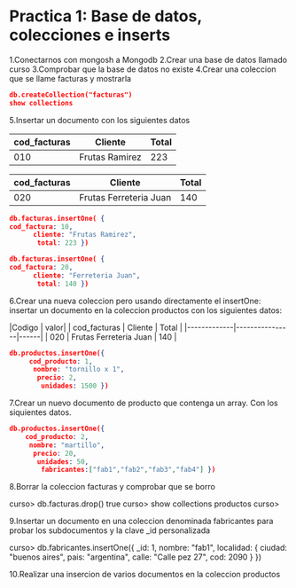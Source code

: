 # Practica 1: Base de datos, colecciones e inserts

1.Conectarnos con mongosh a Mongodb
2.Crear una base de datos llamado curso
3.Comprobar que la base de datos no existe
4.Crear una coleccion que se llame facturas y mostrarla

``` json
db.createCollection("facturas")
show collections
```

5.Insertar un documento con los siguientes datos

| cod_facturas | Cliente         | Total |
|-------------|----------------|------|
| 010         | Frutas Ramirez  | 223  |

| cod_facturas | Cliente         | Total |
|-------------|----------------|------|
| 020        | Frutas Ferreteria Juan | 140  |


``` json
db.facturas.insertOne( {
cod_factura: 10,
      cliente: "Frutas Ramirez",
       total: 223 })
```

``` json
db.facturas.insertOne( {
cod_factura: 20,
      cliente: "Ferreteria Juan",
       total: 140 })
```

6.Crear una nueva coleccion pero usando directamente el insertOne:
insertar un documento en la coleccion productos con los siguientes datos:

|Codigo | valor|
| cod_facturas | Cliente         | Total |
|-------------|----------------|------|
| 020        | Frutas Ferreteria Juan | 140  |

``` json
db.productos.insertOne({
     cod_producto: 1,
      nombre: "tornillo x 1",
       precio: 2,
        unidades: 1500 })
```

7.Crear un nuevo documento de producto que contenga un array.
Con los siquientes datos.
``` json
db.productos.insertOne({ 
    cod_producto: 2,
     nombre: "martillo",
      precio: 20,
       unidades: 50,
        fabricantes:["fab1","fab2","fab3","fab4"] })
```
8.Borrar la coleccion facturas y comprobar que se borro

curso> db.facturas.drop()
true
curso> show collections
productos
curso>

9.Insertar un documento en una coleccion denominada fabricantes para probar los subdocumentos y
la clave _id personalizada

curso> db.fabricantes.insertOne({ _id: 1, nombre: "fab1", localidad: { ciudad: "buenos aires", pais: "argentina", calle: "Calle pez 27", cod: 2090 } })

10.Realizar una insercion de varios documentos en la coleccion productos



